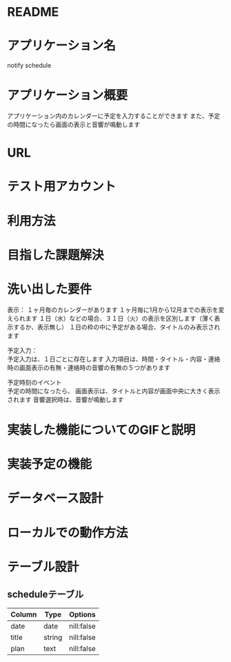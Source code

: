 # README

# アプリケーション名

notify schedule

# アプリケーション概要

アプリケーション内のカレンダーに予定を入力することができます
また、予定の時間になったら画面の表示と音響が鳴動します

# URL

# テスト用アカウント

# 利用方法

# 目指した課題解決

# 洗い出した要件

表示：	
１ヶ月毎のカレンダーがあります
１ヶ月毎に1月から12月までの表示を変えられます
１日（水）などの場合、３１日（火）の表示を区別します（薄く表示するか、表示無し）
１日の枠の中に予定がある場合、タイトルのみ表示されます	
	
予定入力：	
予定入力は、１日ごとに存在します
入力項目は、時間・タイトル・内容・連絡時の画面表示の有無・連絡時の音響の有無の５つがあります
	
予定時刻のイベント	
予定の時間になったら、	
画面表示は、タイトルと内容が画面中央に大きく表示されます
音響選択時は、音響が鳴動します

# 実装した機能についてのGIFと説明

# 実装予定の機能

# データベース設計

# ローカルでの動作方法



# テーブル設計

##  scheduleテーブル

| Column | Type   | Options     |
| ------ | ------ | ----------- |
| date   | date   | nill:false  |
| title  | string | nill:false  |
| plan   | text   | nill:false  |
